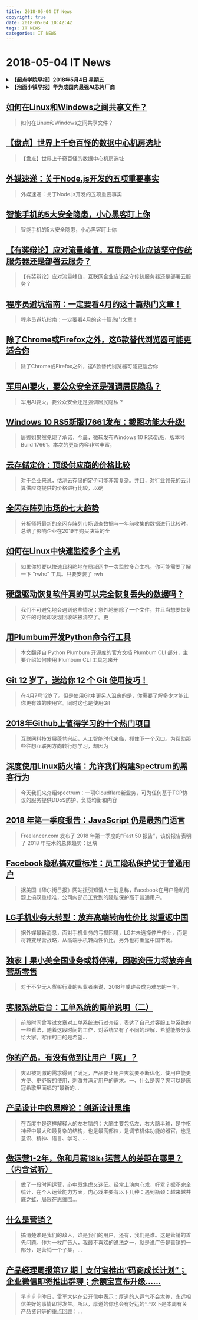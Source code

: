 ```yaml
---
title: 2018-05-04 IT News
copyright: true
date: 2018-05-04 10:42:42
tags: IT NEWS
categories: IT NEWS
---
```

# 2018-05-04 IT News

<details><summary><b>【起点学院早报】2018年5月4日 星期五</b></summary><div class="news-list-content"><p>1. &#20313;&#39069;&#23453;&#23459;&#24067;&#21319;&#32423;&#65292;&#26032;&#25509;&#20837;&#21338;&#26102;&#12289;&#20013;&#27431;&#22522;&#37329;&#20844;&#21496;&#26071;&#19979;&#30340;&#8220;&#21338;&#26102;&#29616;&#37329;&#25910;&#30410;&#36135;&#24065;A&#8221;&#12289;&#8220;&#20013;&#27431;&#28378;&#38065;&#23453;&#36135;&#24065;A&#8221;&#20004;&#21482;&#36135;&#24065;&#22522;&#37329;&#20135;&#21697;&#12290;&#34434;&#34433;&#37329;&#26381;&#34920;&#31034;&#65292;&#27492;&#27425;&#21319;&#32423;&#20174;5&#26376;4&#26085;&#38646;&#28857;&#24320;&#22987;&#20250;&#36880;&#27493;&#21521;&#29992;&#25143;&#24320;&#25918;&#65292;&#29992;&#25143;&#36890;&#36807;&#20313;&#39069;&#23453;&#30340;&#39029;&#38754;&#25552;&#31034;&#21363;&#21487;&#23454;&#26102;&#20102;&#35299;&#33258;&#24049;&#26159;&#21542;&#24050;&#32463;&#36827;&#20837;&#21319;&#32423;&#35206;&#30422;&#33539;&#22260;&#12290;</p>
<p>2. &#20026;&#36827;&#19968;&#27493;&#24341;&#23548;&#20114;&#32852;&#32593;&#31199;&#36161;&#33258;&#34892;&#36710;&#20225;&#19994;&#35268;&#33539;&#32463;&#33829;&#65292;&#28145;&#22323;&#24066;&#20132;&#36890;&#36816;&#36755;&#22996;&#21592;&#20250;&#30740;&#31350;&#21046;&#23450;&#20102;&#12298;&#28145;&#22323;&#24066;&#20114;&#32852;&#32593;&#31199;&#36161;&#33258;&#34892;&#36710;&#20225;&#19994;&#36816;&#33829;&#26381;&#21153;&#32771;&#26680;&#24037;&#20316;&#26041;&#26696;&#12299;&#12290;&#32771;&#26680;&#32467;&#26524;&#20986;&#28809;&#65292;&#25968;&#25454;&#26174;&#31034;&#65292;&#25705;&#25308;&#21333;&#36710;&#30340;&#26381;&#21153;&#36136;&#37327;&#20301;&#21015;&#31532;&#19968;&#65292;&#35780;&#20998;67.72&#20998;&#65307;ofo&#21517;&#21015;&#31532;&#20108;&#65292;&#35780;&#20998;60.22&#20998;&#12290;</p>
<p>3. &#25903;&#20184;&#23453;&#25512;&#20986;&#8220;&#30721;&#21830;&#25104;&#38271;&#35745;&#21010;&#8221;&#65292;3&#24180;&#25237;&#20837;1&#19975;&#20159;&#36151;&#27454;&#25903;&#25345;&#36817;&#20159;&#23567;&#21830;&#36137;&#65292;&#25903;&#20184;&#23453;&#30340;&#30721;&#21830;&#25104;&#38271;&#35745;&#21010;&#20026;&#36817;&#19968;&#20159;&#30721;&#21830;&#25552;&#20379;&#8220;&#20445;&#38556;&#8221;&#21644;&#8220;&#25104;&#38271;&#8221;&#20004;&#22823;&#26381;&#21153;&#65292;&#20854;&#20013;&#21253;&#21547;&#20102;&#19977;&#24180;&#19968;&#19975;&#20159;&#30340;&#36151;&#27454;&#39069;&#24230;&#25903;&#25345;&#12290;&#35813;&#35745;&#21010;&#21253;&#25324;&#22810;&#25910;&#22810;&#36151;&#12289;&#22810;&#25910;&#22810;&#36170;&#12289;&#22810;&#36170;&#22810;&#24471;&#65292;&#20197;&#21450;&#23567;&#24494;&#21830;&#23478;&#35838;&#22530;&#12289;&#21697;&#29260;&#21319;&#32423;&#31561;&#26495;&#22359;&#12290;</p>
<p>4. &#12298;&#26053;&#34892;&#38738;&#34521;&#12299;&#20013;&#22269;&#29256;&#24050;&#32463;&#22312;&#28120;&#23453;&#24320;&#21551;&#20869;&#27979;&#65292;&#25910;&#21040;&#25512;&#36865;&#30340;&#29992;&#25143;&#21487;&#25552;&#21069;&#20307;&#39564;&#28216;&#25103;&#12290;&#20174;&#26333;&#20809;&#30340;&#25130;&#22270;&#26469;&#30475;&#65292;&#35813;&#28216;&#25103;&#20013;&#22269;&#29256;&#21629;&#21517;&#20026;&#12298;&#26053;&#34892;&#38738;&#34521;&#65306;&#20013;&#22269;&#20043;&#26053;&#12299;&#65292;&#38738;&#34521;&#21435;&#21040;&#30340;&#26223;&#28857;&#20063;&#21464;&#25104;&#20102;&#22269;&#20869;&#30340;&#21508;&#20010;&#21517;&#32988;&#21476;&#36857;&#12290;&#27492;&#22806;&#65292;&#28216;&#25103;&#20869;&#36141;&#21830;&#21697;&#25913;&#20026;&#20013;&#22269;&#29305;&#33394;&#30340;&#39321;&#33905;&#28900;&#21253;&#23376;&#12289;&#28023;&#33492;&#29006;&#35910;&#33104;&#12289;&#29577;&#20329;&#12289;&#22260;&#24062;&#31561;&#31561;&#12290;</p>
<p>5. &#20154;&#24037;&#26234;&#33021;&#21644;&#20154;&#24418;&#26426;&#22120;&#20154;&#30740;&#21457;&#12289;&#21046;&#36896;&#21644;&#38144;&#21806;&#20844;&#21496;&#12300;&#20248;&#24517;&#36873;&#12301;&#27491;&#24335;&#23459;&#24067;&#23436;&#25104;8.2&#20159;&#32654;&#20803;C&#36718;&#34701;&#36164;&#65292;&#20272;&#20540;50&#20159;&#32654;&#20803;&#12290;&#30001;&#33150;&#35759;&#39046;&#25237;&#65292;&#24037;&#21830;&#38134;&#34892;&#12289;&#28023;&#23572;&#31561;&#36319;&#25237;&#65292;&#26412;&#36718;&#34701;&#36164;&#23558;&#20027;&#35201;&#29992;&#20110;&#30740;&#21457;&#12289;&#24066;&#22330;&#21450;&#21697;&#29260;&#25299;&#23637;&#21644;&#20248;&#31168;&#20154;&#25165;&#30340;&#24341;&#36827;&#65292;&#21152;&#22823;&#23545;&#22823;&#22411;&#20154;&#24418;&#26426;&#22120;&#20154;&#30340;&#25237;&#20837;&#65292;&#21152;&#24555;&#20840;&#29699;&#21270;&#30340;&#24066;&#22330;&#24067;&#23616;&#31561;&#12290;</p>
</div>
                        
</details>
<details><summary><b>【泡面小镇早报】华为成国内最强AI芯片厂商</b></summary><div class="news-list-content"><p>&#22836;&#26465;&#26032;&#38395;</p>
<p>1&#12289;&#20840;&#29699;AI&#33455;&#29255;&#20844;&#21496;&#25490;&#21517;&#21457;&#24067; &#21326;&#20026;&#25104;&#22269;&#20869;&#26368;&#24378;AI&#33455;&#29255;&#21378;&#21830;</p>
<p>Compass Intelligence&#21457;&#24067;&#30340;AI&#33455;&#29255;&#21378;&#21830;&#25490;&#21517;&#25968;&#25454;&#26174;&#31034;&#65306;&#21069;&#19977;&#21517;&#34987;&#33521;&#20255;&#36798;&#12289;&#33521;&#29305;&#23572;&#21644;&#24681;&#26234;&#28006;&#21344;&#25454;&#65292;&#20043;&#21518;&#20381;&#27425;&#26159;IBM&#12289;AMD&#12289;&#35895;&#27468;&#12289;ARM&#12289;&#33529;&#26524;&#12289;&#39640;&#36890;&#12289;&#21338;&#36890;&#12289;&#19977;&#26143;&#30005;&#23376;&#12289;&#21326;&#20026;&#12289;Imagination&#12289;Synopsys&#21644;&#32852;&#21457;&#31185;&#65292;&#21326;&#20026;&#25490;&#31532;12&#21517;&#65292;&#25104;&#20013;&#22269;&#22823;&#38470;&#22320;&#21306;&#26368;&#24378;&#33455;&#29255;&#21378;&#21830;&#12290;&#36807;&#21435;&#19977;&#24180;&#65292;&#21508;&#22823;&#20844;&#21496;&#25237;&#36164;AI&#39046;&#22495;&#36229;&#36807;600&#20159;&#32654;&#20803;&#65292;&#19994;&#30028;&#23545;&#20110;AI&#33455;&#29255;&#32452;&#38656;&#27714;&#27491;&#36880;&#28176;&#25193;&#22823;&#12290;</p>
<p>2&#12289;QQ&#22823;&#25968;&#25454;&#21457;&#24067;&#12298;2018&#20840;&#22269;&#22478;&#24066;&#24180;&#36731;&#25351;&#25968;&#12299;&#65306;&#36149;&#38451;&#21147;&#21387;&#28145;&#22323;&#22842;&#31532;&#19968;</p>
<p>QQ &#22823;&#25968;&#25454;&#21457;&#24067;&#12298;2018 &#20840;&#22269;&#22478;&#24066;&#24180;&#36731;&#25351;&#25968;&#12299;&#12290;&#25351;&#25968;&#26174;&#31034;&#65292;&#36149;&#38451;&#24066;&#20197; 88 &#22478;&#24066;&#24180;&#36731;&#25351;&#25968;&#39318;&#27425;&#25343;&#19979;&#8220;&#26368;&#24180;&#36731;&#22478;&#24066;&#8221;&#27036;&#39318;&#65292;&#28145;&#22323;&#24066;&#25490;&#21517;&#31532; 2 &#21517;&#65292;&#29577;&#28330;&#24066;&#25490;&#21517;&#31532; 3 &#21517;&#12290;&#25351;&#25968;&#36824;&#26174;&#31034;&#65292;&#19968;&#32447;&#22478;&#24066;&#24179;&#22343;&#24180;&#36731;&#25351;&#25968;&#20026; 79&#65292;&#36739;&#21435;&#24180; 78 &#26377;&#23567;&#24133;&#24230;&#19978;&#21319;&#65292;&#20108;&#19977;&#22235;&#20116;&#32447;&#22478;&#24066;&#24179;&#22343;&#25351;&#25968;&#19982;&#21435;&#24180;&#25345;&#24179;&#65292;&#20998;&#21035;&#20026; 74&#12289;69&#12289;65 &#21450; 64&#12290;&#28145;&#22323; 2018 &#24180;&#22478;&#24066;&#24180;&#36731;&#25351;&#25968;&#20026; 87&#65292;&#36830;&#32493;&#19977;&#24180;&#34633;&#32852;&#8220;&#26368;&#24180;&#36731;&#30340;&#19968;&#32447;&#22478;&#24066;&#8221;&#12290;&#21271;&#20140;&#24066;&#27425;&#20043;&#65292;&#24180;&#36731;&#25351;&#25968;&#20026; 79&#12290;&#19978;&#28023;&#24066;&#12289;&#22825;&#27941;&#24066;&#24182;&#21015;&#31532;&#19977;&#65292;&#22343;&#20026; 77&#65292;&#24191;&#24030;&#24066;&#30340;&#24180;&#36731;&#25351;&#25968;&#20026; 75&#12290;&#19982;&#21435;&#24180;&#30456;&#27604;&#65292;&#19968;&#32447;&#22478;&#24066;&#24180;&#36731;&#25351;&#25968;&#22343;&#26377;&#19978;&#28072;&#65292;&#24180;&#36731;&#20154;&#24819;&#35201;&#21435;&#19968;&#32447;&#22478;&#24066;&#30340;&#24847;&#24895;&#20381;&#26087;&#24378;&#28872;&#12290;&#20540;&#24471;&#19968;&#25552;&#30340;&#26159;&#65292;&#22312;&#22478;&#24066;&#24180;&#36731;&#25351;&#25968;&#22686;&#38271; TOP 8 &#20013;&#65292;&#27827;&#21335;&#30465;&#21344;&#25454; 3 &#24109;&#65292;&#25104;&#20026;&#22686;&#38271;&#26368;&#24555;&#30465;&#12290;&#35813;&#25351;&#25968;&#22522;&#20110;&#33150;&#35759; QQ 7.83 &#20159;&#26376;&#27963;&#36291;&#29992;&#25143;&#65292;&#20197; 15-35 &#23681;&#24180;&#36731;&#32676;&#20307;&#20026;&#30740;&#31350;&#23545;&#35937;&#65292;&#26681;&#25454;&#22478;&#24066;&#24180;&#36731;&#20154;&#21475;&#21344;&#27604;&#27874;&#21160;&#12289;2017 &#24180;&#20840;&#22269;&#22478;&#24066;&#24180;&#36731;&#25351;&#25968;&#31561;&#22810;&#39033;&#25968;&#25454;&#21152;&#26435;&#35745;&#31639;&#24471;&#20986;&#65292;&#20197;&#21453;&#26144;&#24180;&#36731;&#20154;&#22312;&#22478;&#24066;&#36873;&#25321;&#26041;&#38754;&#30340;&#20559;&#22909;&#21644;&#36235;&#21183;&#12290;</p>
<p>3&#12289;&#28404;&#28404;&#22823;&#20247;&#23558;&#24314;&#21512;&#36164;&#20844;&#21496;:&#20849;&#21516;&#30740;&#21457;&#20849;&#20139;&#26032;&#33021;&#28304;&#27773;&#36710;</p>
<p>&#22823;&#20247;&#27773;&#36710;&#38598;&#22242;&#21644;&#28404;&#28404;&#20986;&#34892;&#27491;&#23601;&#32452;&#24314;&#19968;&#20010;&#26032;&#30340;&#21512;&#36164;&#20225;&#19994;&#36827;&#34892;&#35848;&#21028;&#12290;&#8220;&#21644;&#22823;&#20247;&#30340;&#21512;&#20316;&#32454;&#33410;&#36824;&#22312;&#25506;&#35752;&#65292;&#26410;&#26469;&#21487;&#33021;&#28041;&#21450;&#20026;&#20849;&#20139;&#20986;&#34892;&#35774;&#35745;&#19987;&#29992;&#30340;&#26032;&#33021;&#28304;&#36710;&#36742;&#12290;&#8221;&#22823;&#20247;&#38598;&#22242;&#23558;&#24110;&#21161;&#30740;&#21457;&#19987;&#20026;&#28404;&#28404;&#19994;&#21153;&#28041;&#21450;&#30340;&#19987;&#29992;&#36710;&#36742;&#65292;&#32780;&#28404;&#28404;&#21017;&#23558;&#20026;&#22823;&#20247;&#25552;&#20379;&#22823;&#25968;&#25454;&#12290;&#22823;&#20247;&#38598;&#22242;&#19968;&#21517;&#39640;&#31649;&#21521;&#36335;&#36879;&#31038;&#36879;&#38706;&#65292;&#21452;&#26041;&#25110;&#23558;&#20110;5&#26376;&#21021;&#27491;&#24335;&#31614;&#35746;&#21327;&#35758;&#12290;&#20316;&#20026;&#21327;&#35758;&#30340;&#19968;&#37096;&#20998;&#65292;&#22823;&#20247;&#38598;&#22242;&#26368;&#21021;&#23558;&#31649;&#29702;10&#19975;&#36742;&#24038;&#21491;&#30340;&#28404;&#28404;&#36710;&#36742;&#65292;&#20854;&#20013;&#19977;&#20998;&#20043;&#20108;&#30340;&#36710;&#36742;&#23558;&#26159;&#22823;&#20247;&#38598;&#22242;&#26071;&#19979;&#21697;&#29260;&#36710;&#22411;&#12290;&#27492;&#22806;&#65292;&#22823;&#20247;&#38598;&#22242;&#36824;&#23558;&#19982;&#28404;&#28404;&#32852;&#21512;&#36141;&#20080;&#26032;&#36710;&#65292;&#20197;&#24110;&#21161;&#28404;&#28404;&#25193;&#22823;&#36710;&#38431;&#12290;&#35813;&#21517;&#39640;&#31649;&#34920;&#31034;&#65292;&#21452;&#26041;&#26368;&#32456;&#30446;&#26631;&#26159;&#30740;&#21457;&#21644;&#20351;&#29992;&#33258;&#21160;&#39550;&#39542;&#36710;&#36742;&#12290;</p>
<p>4&#12289;&#12298;&#26053;&#34892;&#38738;&#34521;&#12299;&#20013;&#22269;&#29256;&#24320;&#21551;&#20869;&#27979;&#65306;&#34521;&#20799;&#23376;&#33021;&#24102;&#22238;&#26469;&#21508;&#22320;&#29305;&#20135;</p>
<p>&#12298;&#26053;&#34892;&#38738;&#34521;&#12299;&#20013;&#22269;&#29256;&#24050;&#32463;&#22312;&#28120;&#23453;&#24320;&#21551;&#20869;&#27979;&#65292;&#25910;&#21040;&#25512;&#36865;&#30340;&#29992;&#25143;&#21487;&#25552;&#21069;&#20307;&#39564;&#28216;&#25103;&#12290;&#20174;&#26333;&#20809;&#30340;&#25130;&#22270;&#26469;&#30475;&#65292;&#35813;&#28216;&#25103;&#20013;&#22269;&#29256;&#21629;&#21517;&#20026;&#12298;&#26053;&#34892;&#38738;&#34521;&#65306;&#20013;&#22269;&#20043;&#26053;&#12299;&#65292;&#38738;&#34521;&#21435;&#21040;&#30340;&#26223;&#28857;&#20063;&#21464;&#25104;&#20102;&#22269;&#20869;&#30340;&#21508;&#20010;&#21517;&#32988;&#21476;&#36857;&#12290;&#27492;&#22806;&#65292;&#28216;&#25103;&#20869;&#36141;&#21830;&#21697;&#25913;&#20026;&#20013;&#22269;&#29305;&#33394;&#30340;&#39321;&#33905;&#28900;&#21253;&#23376;&#12289;&#28023;&#33492;&#29006;&#35910;&#33104;&#12289;&#29577;&#20329;&#12289;&#22260;&#24062;&#31561;&#31561;&#12290;</p>
<p>&#21608;&#36793;&#26032;&#38395;</p>
<p>&#38180;&#23376;&#31185;&#25216;&#23459;&#24067;&#23558;&#20110;5&#26376;15&#26085;&#20030;&#21150;&#26032;&#21697;&#21457;&#24067;&#20250;<br/>
&#20313;&#39069;&#23453;&#21319;&#32423;&#65306;&#26032;&#22686;&#20004;&#21482;&#36135;&#24065;&#22522;&#37329; &#20998;&#27969;&#22825;&#24344;&#22522;&#37329;<br/>
&#23567;&#31859;&#25307;&#32929;&#20070;&#25259;&#38706;&#65306;14513&#21517;&#21592;&#24037;&#65292;&#24179;&#22343;&#24180;&#34218;&#31119;&#21033;&#32422;28&#19975;<br/>
&#23506;&#27494;&#32426;&#21457;&#24067;&#22269;&#20869;&#39318;&#27454;&#20113;&#31471;&#20154;&#24037;&#26234;&#33021;&#33455;&#29255;<br/>
&#39640;&#30427;&#65306;&#27604;&#29305;&#24065;&#19981;&#26159;&#39575;&#23616;&#65292;&#23558;&#25512;&#20986;&#27604;&#29305;&#24065;&#21512;&#32422;&#20132;&#26131;<br/>
205&#23478;A&#32929;&#20114;&#32852;&#32593;&#20844;&#21496;&#20928;&#21033;370&#20159;&#20803;&#65292;&#20165;&#20026;&#33150;&#35759;&#20928;&#21033;&#19968;&#21322;<br/>
&#35895;&#27468;&#23545;&#31038;&#20132;&#19994;&#21153;&#19981;&#27515;&#24515;&#65292;&#25104;&#31435;&#31038;&#20132;&#28216;&#25103;&#20844;&#21496;Arcade<br/>
&#28404;&#28404;&#22806;&#21334;&#36827;&#39547;&#25104;&#37117;&#12289;&#21271;&#20140;&#21644;&#23425;&#27874;</p>
<p>&#34701;&#36164;&#25910;&#36141;</p>
<p>&#26234;&#33021;&#26381;&#21153;&#26426;&#22120;&#20154;&#30740;&#21457;&#21830;&#8220;&#20248;&#24517;&#36873;&#8221;&#23436;&#25104;8.2&#20159;&#32654;&#20803;C&#36718;&#34701;&#36164;<br/>
AI&#35821;&#38899;&#21161;&#25163;&#8220;SoundHound&#8221;&#33719;&#33150;&#35759;&#12289;&#29616;&#20195;&#39046;&#25237;1&#20159;&#32654;&#20803;&#34701;&#36164;<br/>
&#21046;&#36896;&#19994;&#25968;&#25454;&#20998;&#26512;&#26381;&#21153;&#25552;&#20379;&#21830;&#8220;&#27946;&#26420;&#20449;&#24687;&#8221;&#33719;&#36817;&#21315;&#19975;&#20803;&#22825;&#20351;&#36718;+&#34701;&#36164;<br/>
&#21830;&#29992;&#36710;&#33021;&#28304;&#20379;&#24212;&#21830;&#8220;&#36710;&#20027;&#37030;&#8221;&#33719;1.1&#20159;&#20803;A+&#36718;&#34701;&#36164;<br/>
&#32959;&#30244;&#26816;&#27979;&#26381;&#21153;&#21830;&#8220;&#27714;&#33275;&#21307;&#23398;&#31185;&#25216;&#8221;&#23436;&#25104;&#36817;1&#20159;&#20803;A&#36718;&#34701;&#36164;<br/>
&#26234;&#33021;&#25918;&#30103;AI&#19982;&#20113;&#26381;&#21153;&#25552;&#20379;&#21830;&#8220;&#36830;&#24515;&#21307;&#30103;&#8221;&#23436;&#25104;5000&#19975;A&#36718;&#34701;&#36164;<br/>
&#26080;&#20154;&#21806;&#36135;&#26426;&#30740;&#21457;&#21830;&#8220;&#21704;&#21704;&#38646;&#20861;&#8221;&#23436;&#25104;&#25968;&#21315;&#19975;&#20803; A &#36718;&#34701;&#36164;<br/>
&#21407;&#21019;&#28459;&#30011;&#20844;&#21496;&#8220;&#40092;&#28459;&#25991;&#21270;&#8221;&#33719;B&#31449;&#25968;&#21315;&#19975;&#20803;A&#65291;&#36718;&#34701;&#36164;<br/>
&#28608;&#20809;&#20256;&#24863;&#22120;&#30740;&#21457;&#21830;&#8220;&#31166;&#36187;&#8221;&#23436;&#25104;2.5&#20159;&#20803;B&#36718;&#34701;&#36164;<br/>
&#30007;&#22763;&#31036;&#26381;&#31199;&#36161;&#24179;&#21488;&#8220;&#34915;&#24403;&#20808;&#8221;&#33719;&#25968;&#30334;&#19975;&#20803;&#31181;&#23376;&#36718;&#34701;&#36164;<br/>
&#23569;&#20799;&#32534;&#31243;&#22521;&#35757;&#26426;&#26500;&#8220;&#23567;&#30721;&#29579;&#8221;&#23436;&#25104;1.3&#20159;&#20803;&#20154;&#27665;&#24065;B&#36718;&#34701;&#36164;<br/>
&#26032;&#33590;&#39278;&#21697;&#29260;&#8220;&#32902;&#20237;&#23458;&#8221;&#33719;&#36817;&#21315;&#19975;&#20803;Pre-A&#36718;&#34701;&#36164;<br/>
&#33521;&#35821;&#21551;&#33945;&#25945;&#23398;&#26381;&#21153;&#21830;&#8220;&#21809;&#21809;&#21551;&#33945;&#33521;&#35821;&#8221;&#33719;500&#19975;&#22825;&#20351;&#36718;&#34701;&#36164;</p>
</div>
                        
</details>

 ## [如何在Linux和Windows之间共享文件？](http://os.51cto.com/art/201805/572079.htm)
 > 如何在Linux和Windows之间共享文件？
 ## [【盘点】世界上千奇百怪的数据中心机房选址](http://server.51cto.com/BuildDC-572269.htm)
 > 【盘点】世界上千奇百怪的数据中心机房选址
 ## [外媒速递：关于Node.js开发的五项重要事实](http://zhuanlan.51cto.com/art/201805/572147.htm)
 > 外媒速递：关于Node.js开发的五项重要事实
 ## [智能手机的5大安全隐患，小心黑客盯上你](http://netsecurity.51cto.com/art/201805/572259.htm)
 > 智能手机的5大安全隐患，小心黑客盯上你
 ## [【有奖辩论】应对流量峰值，互联网企业应该坚守传统服务器还是部署云服务？](http://news.51cto.com/art/201805/572099.htm)
 > 【有奖辩论】应对流量峰值，互联网企业应该坚守传统服务器还是部署云服务？
 ## [程序员避坑指南：一定要看4月的这十篇热门文章！](http://news.51cto.com/art/201805/572090.htm)
 > 程序员避坑指南：一定要看4月的这十篇热门文章！
 ## [除了Chrome或Firefox之外，这6款替代浏览器可能更适合你](http://os.51cto.com/art/201805/572052.htm)
 > 除了Chrome或Firefox之外，这6款替代浏览器可能更适合你
 ## [军用AI要火，要公众安全还是强调居民隐私？](http://ai.51cto.com/art/201805/572064.htm)
 > 军用AI要火，要公众安全还是强调居民隐私？
 ## [Windows 10 RS5新版17661发布：截图功能大升级!](http://os.51cto.com/art/201805/572278.htm)
 > 唐娜姐果然兑现了承诺，今晨，微软发布Windows 10 RS5新版，版本号Build 17661。本次的更新内容非常丰富，
 ## [云存储定价：顶级供应商的价格比较](http://stor.51cto.com/art/201805/572277.htm)
 > 对于企业来说，估测云存储的定价可能非常复杂。并且，对行业领先的云计算供应商提供的价格进行比较，以确
 ## [全闪存阵列市场的七大趋势](http://stor.51cto.com/art/201805/572276.htm)
 > 分析师将最新的全闪存阵列市场调查数据与一年前收集的数据进行比较时，总结了影响企业在2019年购买决策的全
 ## [如何在Linux中快速监控多个主机](http://os.51cto.com/art/201805/572274.htm)
 > 如果你想要以快速且粗略地在局域网中一次监控多台主机，你可能需要了解一下 “rwho” 工具。只要安装了 rwh
 ## [硬盘驱动恢复软件真的可以完全恢复丢失的数据吗？](http://stor.51cto.com/art/201805/572273.htm)
 > 我们不可避免地会遇到这些情况：意外地删除了一个文件，并且当想要恢复文件的时候却发现回收站被清空了。更
 ## [用Plumbum开发Python命令行工具](http://developer.51cto.com/art/201805/572271.htm)
 > 本文翻译自 Python Plumbum 开源库的官方文档 Plumbum CLI 部分，主要介绍如何使用 Plumbum CLI 工具包来开
 ## [Git 12 岁了，送给你 12 个 Git 使用技巧！](http://os.51cto.com/art/201805/572270.htm)
 > 在4月7号12岁了。但是使用Git中更另人沮丧的是，你需要了解多少才能让你更有效的使用它。同时这也是使用Git
 ## [2018年Github上值得学习的十个热门项目](http://news.51cto.com/art/201805/572268.htm)
 > 互联网科技发展蓬勃兴起，人工智能时代来临，抓住下一个风口。为帮助那些往想互联网方向转行想学习，却因为
 ## [深度使用Linux防火墙：允许我们构建Spectrum的黑客行为](http://os.51cto.com/art/201805/572267.htm)
 > 今天我们来介绍spectrum：一项Cloudflare新业务，可为任何基于TCP协议的服务提供DDoS防护、负载均衡和内容
 ## [2018 年第一季度报告：JavaScript 仍是最热门语言](http://news.51cto.com/art/201805/572266.htm)
 > Freelancer.com 发布了 2018 年第一季度的“Fast 50 报告”，该份报告表明了 2018 年技术的总体趋势：区块
 ## [Facebook隐私搞双重标准：员工隐私保护优于普通用户](http://www.lanjingtmt.com/news/detail/34696.shtml)
 > 据美国《华尔街日报》网站援引知情人士消息称，Facebook在用户隐私问题上搞双重标准，公司内部员工受到的隐私保护高于普通用户。
 ## [LG手机业务大转型：放弃高端转向性价比 拟重返中国](http://www.lanjingtmt.com/news/detail/34694.shtml)
 > 据外媒最新消息，面对手机业务的亏损困境，LG并未选择停产停业，而是将转变经营战略，从高端手机转向性价比，另外也将重返中国市场。
 ## [独家丨果小美全国业务或将停滞，因融资压力将放弃自营新零售](http://www.lanjingtmt.com/news/detail/34692.shtml)
 > 对于不少无人货架行业的从业者来说，2018年或许会成为难忘的一年。
 ## [客服系统后台：工单系统的简单说明（二）](http://www.woshipm.com/pd/1014988.html)
 > 前段时间曾写过文章对工单系统进行过介绍，表达了自己对客服工单系统的一些看法，随着这段时间的工作，对系统又有了不同的理解，希望能够分享给大家。写作的目的是希望...
 ## [你的产品，有没有做到让用户「爽」？](http://www.woshipm.com/pd/1014905.html)
 > 爽即被刺激的需求得到了满足，产品要让用户爽就要不断优化，使用户能更方便、更舒服的使用，刺激并满足用户的需求。一、什么是爽？爽可以是陈冠希歌里面唱的“最新的...
 ## [产品设计中的思辨论：创新设计思维](http://www.woshipm.com/pd/1014873.html)
 > 在百度中是这样解释人的左右脑的：大脑主要包括左、右大脑半球，是中枢神经中最大和最复杂的结构，也是最高部位，是调节机体功能的器官，也是意识、精神、语言、学习、...
 ## [做运营1-2年，你和月薪18k+运营人的差距在哪里？（内含试听）](http://www.woshipm.com/operate/1014786.html)
 > 做了一段时间运营，心中既焦虑又迷茫。经常上演内心戏，好累？据不完全统计，在个人运营能力方面，内心戏主要有以下几种：遇到瓶颈：越来越井底之蛙，局限在思维围...
 ## [什么是营销？](http://www.woshipm.com/marketing/1014442.html)
 > 搞清楚谁是我们的敌人，谁是我们的用户，还有，我们是谁。这是营销的首先问题。作为一枚广告人，我最不喜欢的说法之一，就是说广告是营销的一部分，是营销一个子集，...
 ## [产品经理周报第17 期｜支付宝推出“码商成长计划”；企业微信即将推出群聊；余额宝宣布升级……](http://www.woshipm.com/it/1014674.html)
 > 早☟☟☟昨日，雷军大佬在公开信中表示：厚道的人运气不会太差，永远相信美好的事情即将发生。所以，厚道的你也会有好运的^_^以下是本周有关产品资讯等的重点回顾：...

    